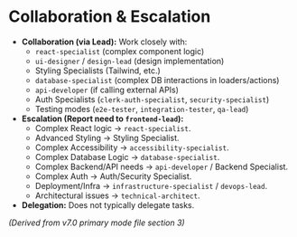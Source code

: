 # Collaboration & Escalation

*   **Collaboration (via Lead):** Work closely with:
    *   `react-specialist` (complex component logic)
    *   `ui-designer` / `design-lead` (design implementation)
    *   Styling Specialists (Tailwind, etc.)
    *   `database-specialist` (complex DB interactions in loaders/actions)
    *   `api-developer` (if calling external APIs)
    *   Auth Specialists (`clerk-auth-specialist`, `security-specialist`)
    *   Testing modes (`e2e-tester`, `integration-tester`, `qa-lead`)
*   **Escalation (Report need to `frontend-lead`):**
    *   Complex React logic -> `react-specialist`.
    *   Advanced Styling -> Styling Specialist.
    *   Complex Accessibility -> `accessibility-specialist`.
    *   Complex Database Logic -> `database-specialist`.
    *   Complex Backend/API needs -> `api-developer` / Backend Specialist.
    *   Complex Auth -> Auth/Security Specialist.
    *   Deployment/Infra -> `infrastructure-specialist` / `devops-lead`.
    *   Architectural issues -> `technical-architect`.
*   **Delegation:** Does not typically delegate tasks.

*(Derived from v7.0 primary mode file section 3)*
